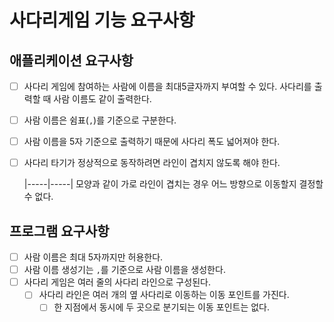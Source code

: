 # 사다리게임 기능 요구사항

## 애플리케이션 요구사항

- [ ] 사다리 게임에 참여하는 사람에 이름을 최대5글자까지 부여할 수 있다. 사다리를 출력할 때 사람 이름도 같이 출력한다.
- [ ] 사람 이름은 쉼표(`,`)를 기준으로 구분한다.
- [ ] 사람 이름을 5자 기준으로 출력하기 때문에 사다리 폭도 넓어져야 한다.
- [ ] 사다리 타기가 정상적으로 동작하려면 라인이 겹치지 않도록 해야 한다. 
  
  |-----|-----| 모양과 같이 가로 라인이 겹치는 경우 어느 방향으로 이동할지 결정할 수 없다.

## 프로그램 요구사항
- [ ] 사람 이름은 최대 5자까지만 허용한다.
- [ ] 사람 이름 생성기는 `,`를 기준으로 사람 이름을 생성한다.
- [ ] 사다리 게임은 여러 줄의 사다리 라인으로 구성된다.
  - [ ] 사다리 라인은 여러 개의 옆 사다리로 이동하는 이동 포인트를 가진다.
    - [ ] 한 지점에서 동시에 두 곳으로 분기되는 이동 포인트는 없다.